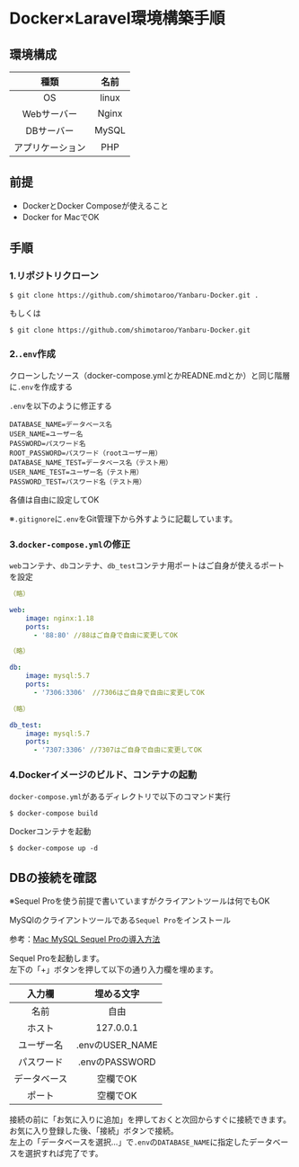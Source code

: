 # Docker×Laravel環境構築手順

## 環境構成

|種類|名前|
|:--:|:--:|
|OS|linux|
|Webサーバー|Nginx|
|DBサーバー|MySQL|
|アプリケーション|PHP|

## 前提

- DockerとDocker Composeが使えること
- Docker for MacでOK
## 手順

### 1.リポジトリクローン

```
$ git clone https://github.com/shimotaroo/Yanbaru-Docker.git .
```

もしくは

```
$ git clone https://github.com/shimotaroo/Yanbaru-Docker.git
```

### 2.`.env`作成

クローンしたソース（docker-compose.ymlとかREADNE.mdとか）と同じ階層に`.env`を作成する

`.env`を以下のように修正する

```
DATABASE_NAME=データベース名
USER_NAME=ユーザー名
PASSWORD=パスワード名
ROOT_PASSWORD=パスワード（rootユーザー用）
DATABASE_NAME_TEST=データベース名（テスト用）
USER_NAME_TEST=ユーザー名（テスト用）
PASSWORD_TEST=パスワード名（テスト用）
```

各値は自由に設定してOK

※`.gitignore`に`.env`をGit管理下から外すように記載しています。

### 3.`docker-compose.yml`の修正

`web`コンテナ、`db`コンテナ、`db_test`コンテナ用ポートはご自身が使えるポートを設定

```yml
（略）

web:
    image: nginx:1.18
    ports:
      - '88:80' //88はご自身で自由に変更してOK

（略）

db:
    image: mysql:5.7
    ports:
      - '7306:3306'　//7306はご自身で自由に変更してOK

（略）

db_test:
    image: mysql:5.7
    ports:
      - '7307:3306' //7307はご自身で自由に変更してOK
```
### 4.Dockerイメージのビルド、コンテナの起動

`docker-compose.yml`があるディレクトリで以下のコマンド実行

```
$ docker-compose build
```

Dockerコンテナを起動

```
$ docker-compose up -d
```
## DBの接続を確認

※Sequel Proを使う前提で書いていますがクライアントツールは何でもOK<br>

MySQlのクライアントツールである`Sequel Pro`をインストール<br>

参考：[Mac MySQL Sequel Proの導入方法](https://qiita.com/miriwo/items/f24e6906105386ddfa83)

Sequel Proを起動します。<br>
左下の「+」ボタンを押して以下の通り入力欄を埋めます。

|入力欄|埋める文字|
|:--:|:--:|
|名前|自由|
|ホスト|127.0.0.1|
|ユーザー名|.envのUSER_NAME|
|パスワード|.envのPASSWORD
|データベース|空欄でOK|
|ポート|空欄でOK|

接続の前に「お気に入りに追加」を押しておくと次回からすぐに接続できます。<br>
お気に入り登録した後、「接続」ボタンで接続。<br>
左上の「データベースを選択...」で`.env`の`DATABASE_NAME`に指定したデータベースを選択すれば完了です。

